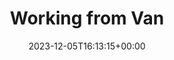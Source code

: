 ---
weight: 1700
title: "Working from Van"
description: "Tips on how to make remote work better"
icon: "💻"
lead: ""
date: 2023-12-05T16:13:15+00:00
lastmod: 2023-01-21T16:13:15+00:00
draft: false
images: []
---